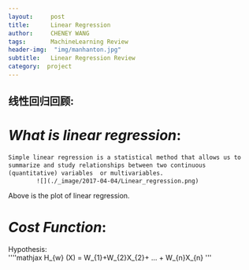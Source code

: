 ```yaml
---
layout:     post
title:      Linear Regression
author:     CHENEY WANG
tags: 		MachineLearning Review
header-img:  "img/manhanton.jpg"
subtitle:  	Linear Regression Review
category:  project
---
```

<!-- Start Writing Below in Markdown -->

## **线性回归回顾**:
# *What is linear regression*:
    Simple linear regression is a statistical method that allows us to summarize and study relationships between two continuous (quantitative) variables  or multivariables.
            ![](./_image/2017-04-04/Linear_regression.png)

Above is the plot of linear regression.

# *Cost Function*:
Hypothesis:  
''''mathjax
H_{w} (X) = W_{1}+W_{2}X_{2}+ ... + W_{n}X_{n}
'''












